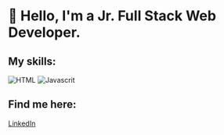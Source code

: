 # 👋 Hello, I'm a Jr. Full Stack Web Developer.

## My skills:

![HTML](https://img.shields.io/badge/HTML-300C84?style=for-the-badge&logo=HTML&logoColor=white&labelColor=101010)
![Javascrit](https://img.shields.io/badge/Javascript-fff700?style=for-the-badge&logo=javascript&logoColor=white&labelColor=101010)

## Find me here:

[LinkedIn](https://www.linkedin.com/in/annalisa-de-santis-354a7b205)

